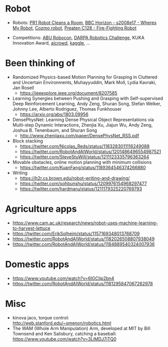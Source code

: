 # Robot

* Robots:
  [PR1 Robot Cleans a Room](https://www.youtube.com/watch?v=jJ4XtyMoxIA),
  [BBC Horizon - s2008e17 - Wheres My Robot](https://ok.ru/video/281973623525),
  [Cozmo robot](https://www.youtube.com/watch?time_continue=17&v=ldi1NCpe2Aw),
  [Preaten C128 - Fire-Fighting Robot](https://www.youtube.com/watch?v=HcHZ694psGw)

* Competitions:
  [ABU Robocon](https://en.wikipedia.org/wiki/ABU_Robocon),
  [DARPA Robotics Challenge](https://spectrum.ieee.org/automaton/robotics/humanoids/drc-finals-course),
  KUKA Innovation Award,
  [aicrowd](https://www.aicrowd.com/),
  [kaggle](https://www.kaggle.com/competitions),
  ...

# Been thinking of
* Randomized Physics-based Motion Planning for Grasping in Cluttered and Uncertain Environments,
  Muhayyuddin, Mark Moll, Lydia Kavraki, Jan Rosell
  * https://ieeexplore.ieee.org/document/8207585
* Learning Synergies between Pushing and Grasping with Self-supervised Deep Reinforcement Learning,
  Andy Zeng, Shuran Song, Stefan Welker, Johnny Lee, Alberto Rodriguez, Thomas Funkhouser
  * https://arxiv.org/abs/1803.09956
* DensePhysNet: Learning Dense Physical Object Representations via Multi-step Dynamic Interactions,
  Zhenjia Xu, Jiajun Wu, Andy Zeng, Joshua B. Tenenbaum, and Shuran Song
  * http://www.zhenjiaxu.com/paper/DensePhysNet_RSS.pdf
* Block stacking
  * https://twitter.com/Nicolas_Reds/status/1183283011116249088
  * https://twitter.com/RobotAndAIWorld/status/1201486496554987521
  * https://twitter.com/SteveStuWill/status/1211123335796363264
* Movable obstacles, online motion planning with minimum collisions
  * https://twitter.com/KuanFang/status/1189364546374266880
* Writing
  * https://h2r.cs.brown.edu/robot-writing-and-drawing/
  * https://twitter.com/sohbunshu/status/1209976154968297477
  * https://twitter.com/hardmaru/status/1211179325220769793

# Agriculture apps
* https://www.cam.ac.uk/research/news/robot-uses-machine-learning-to-harvest-lettuce
* https://twitter.com/ErikSolheim/status/1157169348013768709
* https://twitter.com/RobotAndAIWorld/status/1182026508807938049
* https://twitter.com/RobotAndAIWorld/status/1184889540324007936

# Domestic apps
* https://www.youtube.com/watch?v=6IGCIjp2bn4
* https://twitter.com/RobotAndAIWorld/status/1181295847067262978

# Misc
* kinova jaco, torque control: http://web.stanford.edu/~smenon/robotics.html
* The WAM (Whole Arm Manipulation) Arm, developed at MIT by Bill Townsend and Ken Salisbury, catching a baseball:
  https://www.youtube.com/watch?v=3LiMDJ7iTQ0
